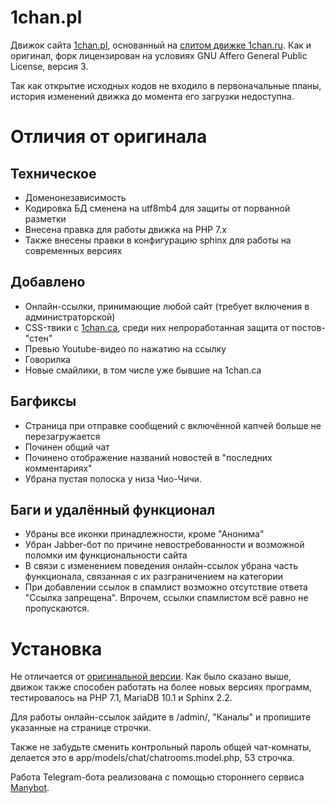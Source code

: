 1chan.pl
=====

Движок сайта [1chan.pl](https://1chan.pl/), основанный на [слитом движке 1chan.ru](https://github.com/jlbyrey/1chan). Как и оригинал, форк лицензирован на условиях GNU Affero General Public License, версия 3.

Так как открытие исходных кодов не входило в первоначальные планы, история изменений движка до момента его загрузки недоступна.

# Отличия от оригинала
## Техническое
* Доменонезависимость
* Кодировка БД сменена на utf8mb4 для защиты от порванной разметки
* Внесена правка для работы движка на PHP 7.x
* Также внесены правки в конфигурацию sphinx для работы на современных версиях
## Добавлено
* Онлайн-ссылки, принимающие любой сайт (требует включения в администраторской)
* CSS-твики с [1chan.ca](https://1chan.ca/), среди них непроработанная защита от постов-"стен"
* Превью Youtube-видео по нажатию на ссылку
* Говорилка
* Новые смайлики, в том числе уже бывшие на 1chan.ca
## Багфиксы
* Страница при отправке сообщений с включённой капчей больше не перезагружается
* Починен общий чат
* Починено отображение названий новостей в "последних комментариях"
* Убрана пустая полоска у низа Чио-Чичи.
## Баги и удалённый функционал
* Убраны все иконки принадлежности, кроме "Анонима"
* Убран Jabber-бот по причине невостребованности и возможной поломки им функциональности сайта
* В связи с изменением поведения онлайн-ссылок убрана часть функционала, связанная с их разграничением на категории
* При добавлении ссылок в спамлист возможно отсутствие ответа "Ссылка запрещена". Впрочем, ссылки спамлистом всё равно не пропускаются.

# Установка
Не отличается от [оригинальной версии](https://github.com/jlbyrey/1chan). Как было сказано выше, движок также способен работать на более новых версиях программ, тестировалось на PHP 7.1, MariaDB 10.1 и Sphinx 2.2.

Для работы онлайн-ссылок зайдите в /admin/, "Каналы" и пропишите указанные на странице строчки.

Также не забудьте сменить контрольный пароль общей чат-комнаты, делается это в app/models/chat/chatrooms.model.php, 53 строчка.

Работа Telegram-бота реализована с помощью стороннего сервиса [Manybot](https://t.me/Manybot).
